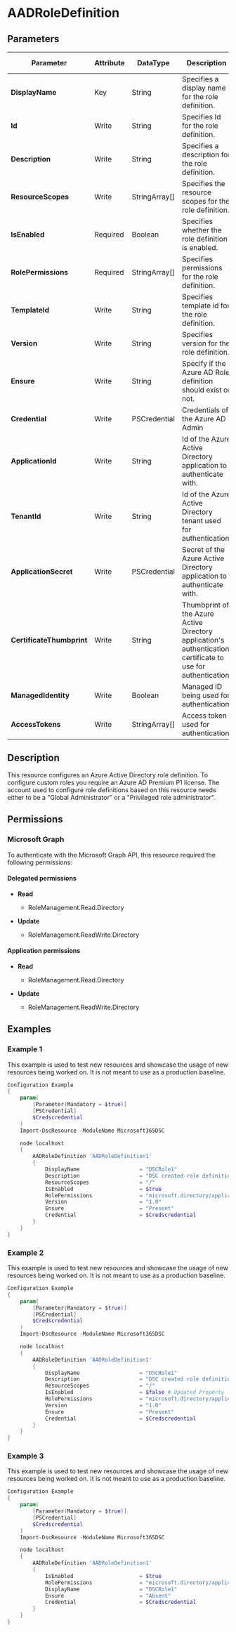 ﻿# AADRoleDefinition

## Parameters

| Parameter | Attribute | DataType | Description | Allowed Values |
| --- | --- | --- | --- | --- |
| **DisplayName** | Key | String | Specifies a display name for the role definition. | |
| **Id** | Write | String | Specifies Id for the role definition. | |
| **Description** | Write | String | Specifies a description for the role definition. | |
| **ResourceScopes** | Write | StringArray[] | Specifies the resource scopes for the role definition. | |
| **IsEnabled** | Required | Boolean | Specifies whether the role definition is enabled. | |
| **RolePermissions** | Required | StringArray[] | Specifies permissions for the role definition. | |
| **TemplateId** | Write | String | Specifies template id for the role definition. | |
| **Version** | Write | String | Specifies version for the role definition. | |
| **Ensure** | Write | String | Specify if the Azure AD Role definition should exist or not. | `Present`, `Absent` |
| **Credential** | Write | PSCredential | Credentials of the Azure AD Admin | |
| **ApplicationId** | Write | String | Id of the Azure Active Directory application to authenticate with. | |
| **TenantId** | Write | String | Id of the Azure Active Directory tenant used for authentication. | |
| **ApplicationSecret** | Write | PSCredential | Secret of the Azure Active Directory application to authenticate with. | |
| **CertificateThumbprint** | Write | String | Thumbprint of the Azure Active Directory application's authentication certificate to use for authentication. | |
| **ManagedIdentity** | Write | Boolean | Managed ID being used for authentication. | |
| **AccessTokens** | Write | StringArray[] | Access token used for authentication. | |

## Description

This resource configures an Azure Active Directory role definition.
To configure custom roles you require an Azure AD Premium P1 license.
The account used to configure role definitions based on this resource needs either to be a
"Global Administrator" or a "Privileged role administrator".

## Permissions

### Microsoft Graph

To authenticate with the Microsoft Graph API, this resource required the following permissions:

#### Delegated permissions

- **Read**

    - RoleManagement.Read.Directory

- **Update**

    - RoleManagement.ReadWrite.Directory

#### Application permissions

- **Read**

    - RoleManagement.Read.Directory

- **Update**

    - RoleManagement.ReadWrite.Directory

## Examples

### Example 1

This example is used to test new resources and showcase the usage of new resources being worked on.
It is not meant to use as a production baseline.

```powershell
Configuration Example
{
    param(
        [Parameter(Mandatory = $true)]
        [PSCredential]
        $Credscredential
    )
    Import-DscResource -ModuleName Microsoft365DSC

    node localhost
    {
        AADRoleDefinition 'AADRoleDefinition1'
        {
            DisplayName                   = "DSCRole1"
            Description                   = "DSC created role definition"
            ResourceScopes                = "/"
            IsEnabled                     = $true
            RolePermissions               = "microsoft.directory/applicationPolicies/allProperties/read","microsoft.directory/applicationPolicies/allProperties/update","microsoft.directory/applicationPolicies/basic/update"
            Version                       = "1.0"
            Ensure                        = "Present"
            Credential                    = $Credscredential
        }
    }
}
```

### Example 2

This example is used to test new resources and showcase the usage of new resources being worked on.
It is not meant to use as a production baseline.

```powershell
Configuration Example
{
    param(
        [Parameter(Mandatory = $true)]
        [PSCredential]
        $Credscredential
    )
    Import-DscResource -ModuleName Microsoft365DSC

    node localhost
    {
        AADRoleDefinition 'AADRoleDefinition1'
        {
            DisplayName                   = "DSCRole1"
            Description                   = "DSC created role definition"
            ResourceScopes                = "/"
            IsEnabled                     = $false # Updated Property
            RolePermissions               = "microsoft.directory/applicationPolicies/allProperties/read","microsoft.directory/applicationPolicies/allProperties/update","microsoft.directory/applicationPolicies/basic/update"
            Version                       = "1.0"
            Ensure                        = "Present"
            Credential                    = $Credscredential
        }
    }
}
```

### Example 3

This example is used to test new resources and showcase the usage of new resources being worked on.
It is not meant to use as a production baseline.

```powershell
Configuration Example
{
    param(
        [Parameter(Mandatory = $true)]
        [PSCredential]
        $Credscredential
    )
    Import-DscResource -ModuleName Microsoft365DSC

    node localhost
    {
        AADRoleDefinition 'AADRoleDefinition1'
        {
            IsEnabled                     = $true
            RolePermissions               = "microsoft.directory/applicationPolicies/allProperties/read"
            DisplayName                   = "DSCRole1"
            Ensure                        = "Absent"
            Credential                    = $Credscredential
        }
    }
}
```

